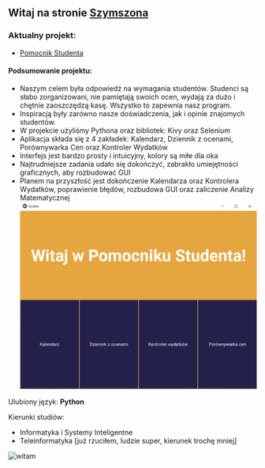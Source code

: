 ## Witaj na stronie [Szymszona](https://github.com/szymszon)

### Aktualny projekt:
- [Pomocnik Studenta](https://github.com/AGH-Narzedzia-Informatyczne/Pomocnik-Studenta-Test)
#### Podsumowanie projektu:
- Naszym celem była odpowiedź na wymagania studentów. Studenci są słabo zorganizowani, nie pamiętają swoich ocen, wydają za dużo i chętnie zaoszczędzą kasę. Wszystko to zapewnia nasz program.
- Inspiracją były zarówno nasze doświadczenia, jak i opinie znajomych studentów.
- W projekcie użyliśmy Pythona oraz bibliotek: Kivy oraz Selenium
- Aplikacja składa się z 4 zakładek: Kalendarz, Dziennik z ocenami, Porównywarka Cen oraz Kontroler Wydatków
- Interfejs jest bardzo prosty i intuicyjny, kolory są miłe dla oka
- Najtrudniejsze zadania udało się dokończyć, zabrakło umiejętności graficznych, aby rozbudować GUI
- Planem na przyszłość jest dokończenie Kalendarza oraz Kontrolera Wydatków, poprawienie błędów, rozbudowa GUI oraz zaliczenie Analizy Matematycznej
![menu](https://github.com/AGH-Narzedzia-Informatyczne/Pomocnik-Studenta-Test/blob/main/menu.png?raw=true)

Ulubiony język: **Python**

Kierunki studiów:
- Informatyka i Systemy Inteligentne 
- Teleinformatyka [już rzuciłem, ludzie super, kierunek trochę mniej]

![witam](https://www.leaguesplash.com/wp-content/uploads/2013/09/Udyr-Classic.jpg)


